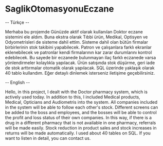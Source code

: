 # SaglikOtomasyonuEczane
-- Türkçe -- 

Merhaba bu projemde Günüzde aktif olarak kullanılan Doktor eczane sistemini ele aldım.
Buna ekstra olarak Tıbbi ürün, Medikal, Optisyen ve Odyometrisleri de sisteme dahil ettim.
Sisteme dahil olan bütün firmalar birbirlerinin stok takibini yapabilecek.
Patron ve çalışanlara farklı ekranlar eklenebilecek ve patronlar kendi firmalarının kar zarar durumlarını kontrol edebilecek.
Bu sayede bir eczanede bulunmayan ilaç farklı eczanede varsa yönlendirmeler kolaylıkla yapılacak.
Ürün satışında stok düşürme, geri iade de stok arttırmalar otomatik olarak yapılacak.
SQL üzerinde yaklaşık olarak 40 tablo kullandım. Eğer detaylı dinlemek isterseniz iletişime geçebilirsiniz.


-- English --

Hello, in this project, I dealt with the Doctor pharmacy system, which is actively used today.
In addition to this, I included Medical products, Medical, Opticians and Audiometris into the system.
All companies included in the system will be able to follow each other's stock.
Different screens can be added to the boss and employees, and the bosses will be able to control the profit and loss status of their own companies.
In this way, if there is a drug in a different pharmacy that is not available in one pharmacy, referrals will be made easily.
Stock reduction in product sales and stock increases in returns will be made automatically.
I used about 40 tables on SQL. If you want to listen in detail, you can contact us.
